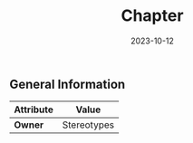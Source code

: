 ﻿---
title: Chapter
toc: false
type: specs
date: "2023-10-12"
draft: false
specification: VEC
version: 2.1.0
documentType: "Recommendation"
elementType: Class
classes:
  - Chapter
menu_name: vec-2.1.0
---


## General Information

| Attribute               | Value |
|-------------------------|-------|
| **Owner**               | Stereotypes |
